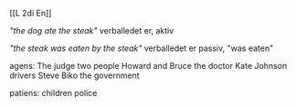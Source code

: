 [[L 2di En]]

_"the dog ate the steak"_
verballedet er, aktiv 

_"the steak was eaten by the steak"_
verballedet er passiv, "was eaten"

agens:
The judge
two people
Howard and Bruce
the doctor
Kate
Johnson
drivers
Steve Biko
the government 

patiens:
children
police

